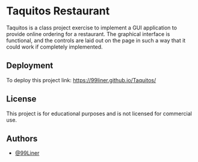 
# Taquitos Restaurant

Taquitos is a class project exercise to implement a GUI application to provide online ordering for a restaurant. The graphical interface is functional, and the controls
are laid out on the page in such a way that it could work if completely implemented. 


## Deployment

To deploy this project link: https://99liner.github.io/Taquitos/


## License

This project is for educational purposes and is not licensed for commercial use.

## Authors

- [@99Liner](https://github.com/99Liner)
